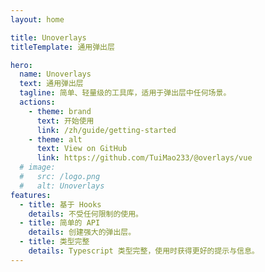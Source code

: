 ```yaml
---
layout: home

title: Unoverlays
titleTemplate: 通用弹出层

hero:
  name: Unoverlays
  text: 通用弹出层
  tagline: 简单、轻量级的工具库，适用于弹出层中任何场景。
  actions:
    - theme: brand
      text: 开始使用
      link: /zh/guide/getting-started
    - theme: alt
      text: View on GitHub
      link: https://github.com/TuiMao233/@overlays/vue
  # image:
  #   src: /logo.png
  #   alt: Unoverlays
features:
  - title: 基于 Hooks
    details: 不受任何限制的使用。
  - title: 简单的 API
    details: 创建强大的弹出层。
  - title: 类型完整
    details: Typescript 类型完整，使用时获得更好的提示与信息。
---
```

